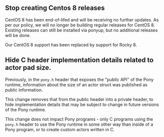 ## Stop creating Centos 8 releases

CentOS 8 has been end-of-lifed and will be receiving no further updates. As per our policy, we will no longer be building regular releases for CentOS 8. Existing releases can still be installed via ponyup, but no additional releases will be done.

Our CentOS 8 support has been replaced by support for Rocky 8.

## Hide C header implementation details related to actor pad size.

Previously, in the `pony.h` header that exposes the "public API" of the Pony runtime, information about the size of an actor struct was published as public information.

This change removes that from the public header into a private header, to hide
implementation details that may be subject to change in future versions of the Pony runtime.

This change does not impact Pony programs - only C programs using the `pony.h` header to use the Pony runtime in some other way than inside of a Pony program, or to create custom actors written in C.

